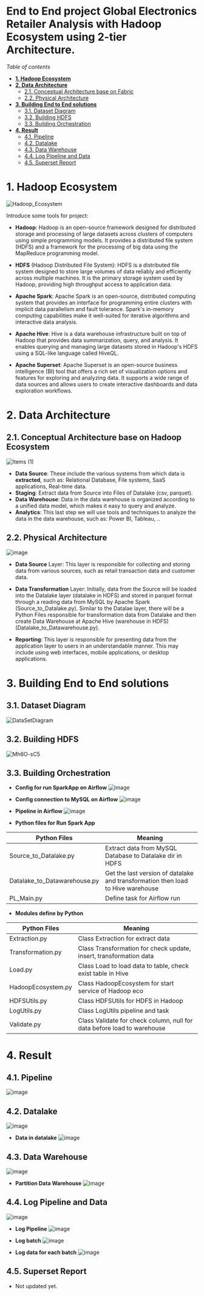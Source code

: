 # End to End project Global Electronics Retailer Analysis with Hadoop Ecosystem using 2-tier Architecture.

_Table of contents_
- [**1. Hadoop Ecosystem**](#1-hadoop-ecosystem)
- [**2. Data Architecture**](#2-data-architecture)
  * [2.1. Conceptual Architecture base on Fabric](#21-conceptual-architecture-base-on-fabric)
  * [2.2. Physical Architecture](#22-physical-architecture)
- [**3. Building End to End solutions**](#3-building-end-to-end-solutions)
  * [3.1. Dataset Diagram](#31-dataset-diagram)
  * [3.2. Building HDFS](#32-building-hdfs)
  * [3.3. Building Orchestration](#33-building-orchestration)
- [**4. Result**](#4-result)
  * [4.1. Pipeline](#41-pipeline)
  * [4.2. Datalake](#42-datalake)
  * [4.3. Data Warehouse](#43-data-warehouse)
  * [4.4. Log Pipeline and Data](#44-log-pipeline-and-data)
  * [4.5. Superset Report](#45-superset-report)


# **1. Hadoop Ecosystem**
![Hadoop_Ecosystem](https://github.com/thanhphat2609/Global_Electronics_Retailer_Hadoop/assets/84914537/2ca1841c-6829-4402-8363-4d2debfa0f06)

Introduce some tools for project:

- **Hadoop**: Hadoop is an open-source framework designed for distributed storage and processing of large datasets across clusters of computers using simple programming models. It provides a distributed file system (HDFS) and a framework for the processing of big data using the MapReduce programming model.

- **HDFS** (Hadoop Distributed File System): HDFS is a distributed file system designed to store large volumes of data reliably and efficiently across multiple machines. It is the primary storage system used by Hadoop, providing high throughput access to application data.

- **Apache Spark**: Apache Spark is an open-source, distributed computing system that provides an interface for programming entire clusters with implicit data parallelism and fault tolerance. Spark's in-memory computing capabilities make it well-suited for iterative algorithms and interactive data analysis.

- **Apache Hive**: Hive is a data warehouse infrastructure built on top of Hadoop that provides data summarization, query, and analysis. It enables querying and managing large datasets stored in Hadoop's HDFS using a SQL-like language called HiveQL.

- **Apache Superset**: Apache Superset is an open-source business intelligence (BI) tool that offers a rich set of visualization options and features for exploring and analyzing data. It supports a wide range of data sources and allows users to create interactive dashboards and data exploration workflows.


# **2. Data Architecture**

## 2.1. Conceptual Architecture base on Hadoop Ecosystem
![Items (1)](https://github.com/thanhphat2609/Global_Super_Store/assets/84914537/600e237e-01d7-4c09-891c-1551acfbc45e)

- **Data Source**: These include the various systems from which data is **extracted**, such as: Relational Database, File systems, SaaS applications, Real-time data.
- **Staging**: Extract data from Source into Files of Datalake (csv, parquet).
- **Data Warehouse**: Data in the data warehouse is organized according to a unified data model, which makes it easy to query and analyze.
- **Analytics**: This last step we will use tools and techniques to analyze the data in the data warehouse, such as: Power BI, Tableau, ..

## 2.2. Physical Architecture
![image](https://github.com/thanhphat2609/Global_Electronics_Retailer_Hadoop/assets/84914537/658ac977-05d5-41b9-aeae-47460afc3d3d)

- **Data Source** Layer: This layer is responsible for collecting and storing data from various sources, such as retail transaction data and customer data.

- **Data Transformation** Layer: Initially, data from the Source will be loaded into the Datalake layer (datalake in HDFS) and stored in parquet format through a reading data from MySQL by Apache Spark (Source_to_Datalake.py). Similar to the Datalae layer, there will be a Python Files responsible for transformation data from Datalake and then create Data Warehouse at Apache Hive (warehouse in HDFS)(Datalake_to_Datawarehouse.py).

- **Reporting**: This layer is responsible for presenting data from the application layer to users in an understandable manner. This may include using web interfaces, mobile applications, or desktop applications.

# **3. Building End to End solutions**

## 3.1. Dataset Diagram
![DataSetDiagram](https://github.com/thanhphat2609/Global_Electronics_Retailer_Hadoop/assets/84914537/e34766d2-8b75-4e32-8445-7bc4dcbd610e)


## 3.2. Building HDFS
![Mh6O-sC5](https://github.com/thanhphat2609/Global_Electronics_Retailer_Hadoop/assets/84914537/fd9d5eb2-a874-44bd-ab96-b1b7215835b5)


## 3.3. Building Orchestration

- **Config for run SparkApp on Airflow**
![image](https://github.com/thanhphat2609/Global_Electronics_Retailer_Hadoop/assets/84914537/5d4df9b9-fd08-4b12-8ddf-0a99c7918661)

- **Config connection to MySQL on Airflow**
![image](https://github.com/thanhphat2609/Global_Electronics_Retailer_Hadoop/assets/84914537/1decc5a5-dc05-4fa8-a6b8-ce2deca98aa8)


- **Pipeline in Airflow**
![image](https://github.com/thanhphat2609/Global_Electronics_Retailer_Hadoop/assets/84914537/f73556f9-c5b4-42f8-a6e0-8e4a78ef2ac6)


- **Python files for Run Spark App**

| **Python Files**          | **Meaning** |
|-------------------|-------------- |
| Source_to_Datalake.py | Extract data from MySQL Database to Datalake dir in HDFS |
| Datalake_to_Datawarehouse.py | Get the last version of datalake and transformation then load to Hive warehouse |
| PL_Main.py | Define task for Airflow run |


- **Modules define by Python**

| **Python Files**          | **Meaning** |
|-------------------|-------------- |
| Extraction.py | Class Extraction for extract data |
| Transformation.py | Class Transformation for check update, insert, transformation data |
| Load.py | Class Load to load data to table, check exist table in Hive |
| HadoopEcosystem.py | Class HadoopEcosystem for start service of Hadoop eco |
| HDFSUtils.py | Class HDFSUtils for HDFS in Hadoop |
| LogUtils.py | Class LogUtils pipeline and task |
| Validate.py | Class Validate for check column, null for data before load to warehouse |



# **4. Result**

## 4.1. Pipeline
![image](https://github.com/thanhphat2609/Global_Electronics_Retailer_Hadoop/assets/84914537/293e0358-6033-44f3-8f5b-1a100f08af62)

## 4.2. Datalake

![image](https://github.com/thanhphat2609/Global_Electronics_Retailer_Hadoop/assets/84914537/5b0e4e75-01d0-4ce9-9b91-331e39d8e735)

- **Data in datalake**
![image](https://github.com/thanhphat2609/Global_Electronics_Retailer_Hadoop/assets/84914537/90d6ead7-f8bb-40ad-aef2-f68128e6f106)


## 4.3. Data Warehouse
![image](https://github.com/thanhphat2609/Global_Electronics_Retailer_Hadoop/assets/84914537/cf23a1cb-0538-432b-b9bb-e16138c383d1)

- **Partition Data Warehouse**
![image](https://github.com/thanhphat2609/Global_Electronics_Retailer_Hadoop/assets/84914537/251e69c5-66f8-41a3-aced-09ca8dbfaa53)



## 4.4. Log Pipeline and Data
![image](https://github.com/thanhphat2609/Global_Electronics_Retailer_Hadoop/assets/84914537/944322f1-7b5a-44eb-9e39-d130e3a6ae15)

- **Log Pipeline**
![image](https://github.com/thanhphat2609/Global_Electronics_Retailer_Hadoop/assets/84914537/1de26c13-35be-44a6-b78f-533adf7901f9)


- **Log batch**
![image](https://github.com/thanhphat2609/Global_Electronics_Retailer_Hadoop/assets/84914537/dc3b655a-9dda-4d1e-8028-8ae17965e171)

- **Log data for each batch**
![image](https://github.com/thanhphat2609/Global_Electronics_Retailer_Hadoop/assets/84914537/c77b288a-2cab-4021-9314-256cb9875da2)

## 4.5. Superset Report
- Not updated yet.
